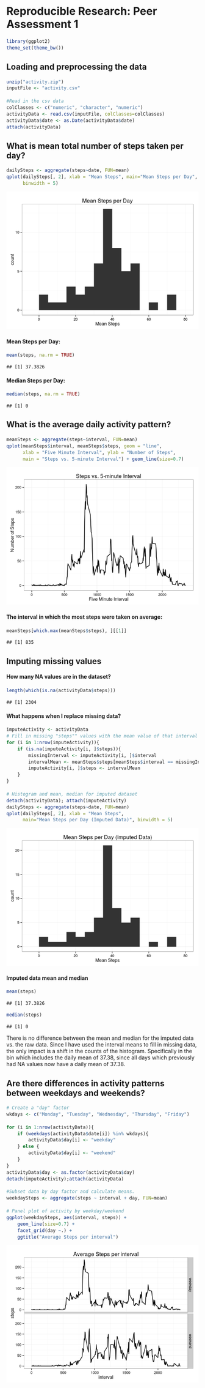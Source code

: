 # Reproducible Research: Peer Assessment 1

```r
library(ggplot2)
theme_set(theme_bw())
```
## Loading and preprocessing the data

```r
unzip("activity.zip")
inputFile <- "activity.csv"

#Read in the csv data
colClasses <- c("numeric", "character", "numeric")
activityData <- read.csv(inputFile, colClasses=colClasses)
activityData$date <- as.Date(activityData$date)
attach(activityData)
```

## What is mean total number of steps taken per day?

```r
dailySteps <- aggregate(steps~date, FUN=mean)
qplot(dailySteps[, 2], xlab = "Mean Steps", main="Mean Steps per Day", 
      binwidth = 5)
```

![](PA1_template_files/figure-html/mean_steps-1.png) 

#### Mean Steps per Day:

```r
mean(steps, na.rm = TRUE)
```

```
## [1] 37.3826
```
#### Median Steps per Day:

```r
median(steps, na.rm = TRUE)
```

```
## [1] 0
```

## What is the average daily activity pattern?

```r
meanSteps <- aggregate(steps~interval, FUN=mean)
qplot(meanSteps$interval, meanSteps$steps, geom = "line", 
      xlab = "Five Minute Interval", ylab = "Number of Steps", 
      main = "Steps vs. 5-minute Interval") + geom_line(size=0.7)
```

![](PA1_template_files/figure-html/avg_daily_pattern-1.png) 

#### The interval in which the most steps were taken on average:

```r
meanSteps[which.max(meanSteps$steps), ][[1]]
```

```
## [1] 835
```


## Imputing missing values
#### How many NA values are in the dataset?


```r
length(which(is.na(activityData$steps)))
```

```
## [1] 2304
```

#### What happens when I replace missing data?

```r
imputeActivity <- activityData
# Fill in missing "steps"" values with the mean value of that interval
for (i in 1:nrow(imputeActivity)){
    if (is.na(imputeActivity[i, ]$steps)){
        missingInterval <- imputeActivity[i, ]$interval
        intervalMean <- meanSteps$steps[meanSteps$interval == missingInterval]
        imputeActivity[i, ]$steps <- intervalMean
    }
}

# Histogram and mean, median for imputed dataset
detach(activityData); attach(imputeActivity)
dailySteps <- aggregate(steps~date, FUN=mean)
qplot(dailySteps[, 2], xlab = "Mean Steps", 
      main="Mean Steps per Day (Imputed Data)", binwidth = 5)
```

![](PA1_template_files/figure-html/impute-1.png) 

#### Imputed data mean and median

```r
mean(steps)
```

```
## [1] 37.3826
```

```r
median(steps)
```

```
## [1] 0
```
There is no difference between the mean and median for the imputed data vs. the raw data. Since I have used the interval means to fill in missing data, the only impact is a shift in the counts of the histogram. Specifically in the bin which includes the daily mean of 37.38, since all days which previously had NA values now have a daily mean of 37.38.


## Are there differences in activity patterns between weekdays and weekends?


```r
# Create a "day" factor
wkdays <- c("Monday", "Tuesday", "Wednesday", "Thursday", "Friday")

for (i in 1:nrow(activityData)){
    if (weekdays(activityData$date[i]) %in% wkdays){
        activityData$day[i] <- "weekday"
    } else {
        activityData$day[i] <- "weekend"
    }
}
activityData$day <- as.factor(activityData$day)
detach(imputeActivity);attach(activityData)

#Subset data by day factor and calculate means.
weekdaySteps <- aggregate(steps ~ interval + day, FUN=mean)

# Panel plot of activity by weekday/weekend
ggplot(weekdaySteps, aes(interval, steps)) + 
    geom_line(size=0.7) + 
    facet_grid(day ~.) +
    ggtitle("Average Steps per interval")
```

![](PA1_template_files/figure-html/weekdays-1.png) 

